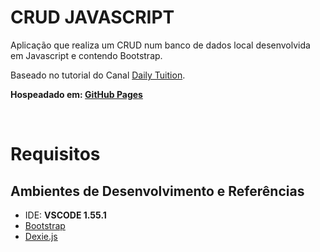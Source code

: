 
# CRUD JAVASCRIPT
Aplicação que realiza um CRUD num banco de dados local desenvolvida em Javascript e contendo Bootstrap. 

Baseado no tutorial do Canal [Daily Tuition](https://www.youtube.com/watch?v=pcelNF8Ckhk&t=1147s&ab_channel=DailyTuition).

**Hospeadado em: [GitHub Pages](https://equipe-777.github.io/crud-javascript/src/)**


&nbsp;

# Requisitos


## **Ambientes de Desenvolvimento e Referências**

* IDE:    **VSCODE 1.55.1**
* [Bootstrap](https://getbootstrap.com/)
* [Dexie.js](http://dexie.org/)
